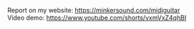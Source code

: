 Report on my website: https://minkersound.com/midiguitar  
Video demo: https://www.youtube.com/shorts/vxmVxZ4qhBI

